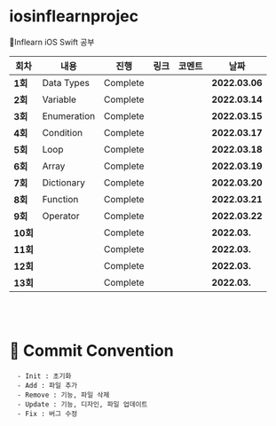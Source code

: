 # iosinflearnprojec
🌱Inflearn iOS Swift 공부

| 회차    | 내용                                           | 진행 | 링크                                                         | 코멘트                                                  | 날짜           |
| ------- | ---------------------------------------------- | ---- | ------------------------------------------------------------ | ------------------------------------------------------- | -------------- |
| **1회** | Data Types | Complete |  |  | **2022.03.06** |
| **2회** | Variable | Complete |  |  | **2022.03.14** |
| **3회** | Enumeration | Complete |  |  | **2022.03.15** |
| **4회** | Condition | Complete |  |  | **2022.03.17** |
| **5회** | Loop | Complete |  |  | **2022.03.18** |
| **6회** | Array | Complete |  |  | **2022.03.19** |
| **7회** | Dictionary | Complete |  |  | **2022.03.20** |
| **8회** | Function | Complete |  |  | **2022.03.21** |
| **9회** | Operator | Complete |  |  | **2022.03.22** |
| **10회** |  | Complete |  |  | **2022.03.** |
| **11회** |  | Complete |  |  | **2022.03.** |
| **12회** |  | Complete |  |  | **2022.03.** |
| **13회** |  | Complete |  |  | **2022.03.** |


</br>

</br>



# :memo: Commit Convention

```
  - Init : 초기화
  - Add : 파일 추가
  - Remove : 기능, 파일 삭제
  - Update : 기능, 디자인, 파일 업데이트
  - Fix : 버그 수정
```

<br></br>
